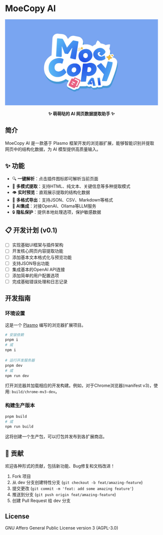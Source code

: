 # MoeCopy AI

![](https://github.com/yusixian/moe-copy-ai/blob/main/assets/logo.webp?raw=true)

<p align="center">
  <b>✨ 萌萌哒的 AI 网页数据提取助手 ✨</b>
</p>

## 简介

MoeCopy AI 是一款基于 Plasmo 框架开发的浏览器扩展，能够智能识别并提取网页中的结构化数据，为 AI 模型提供高质量输入。

## ✨ 功能

- 🔍 **一键解析**：点击插件图标即可解析当前页面
- 🧩 **多模式提取**：支持HTML、纯文本、关键信息等多种提取模式
- 👁️ **实时预览**：直观展示提取的结构化数据
- 💾 **多格式导出**：支持JSON、CSV、Markdown等格式
- 🤖 **AI集成**：对接OpenAI、Ollama等LLM服务
- 🔒 **隐私保护**：提供本地处理选项，保护敏感数据

## 📋 开发计划 (v0.1)

- [ ] 实现基础UI框架与插件架构
- [ ] 开发核心网页内容提取功能
- [ ] 添加基本文本格式化与预览功能
- [ ] 支持JSON导出功能
- [ ] 集成基本的OpenAI API连接
- [ ] 添加简单的用户配置选项
- [ ] 完成基础错误处理和日志记录

## 开发指南

### 环境设置

这是一个 [Plasmo](https://docs.plasmo.com/) 编写的浏览器扩展项目。

```bash
# 安装依赖
pnpm i
# 或
npm i

# 运行开发服务器
pnpm dev
# 或
npm run dev
```

打开浏览器并加载相应的开发构建。例如，对于Chrome浏览器(manifest v3)，使用: `build/chrome-mv3-dev`。

### 构建生产版本

```bash
pnpm build
# 或
npm run build
```

这将创建一个生产包，可以打包并发布到各扩展商店。

## 🤝 贡献

欢迎各种形式的贡献，包括新功能、Bug修复和文档改进！

1. Fork 项目
2. 从 dev 分支创建特性分支 (`git checkout -b feat/amazing-feature`)
3. 提交更改 (`git commit -m 'feat: add some amazing feature'`)
4. 推送到分支 (`git push origin feat/amazing-feature`)
5. 创建 Pull Request 给 dev 分支

## License

GNU Affero General Public License version 3 (AGPL-3.0)
